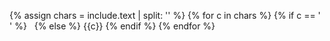 {% assign chars = include.text | split: '' %}
{% for c in chars %}
  {% if c == ' ' %}
    &nbsp;
  {% else %}
    <span style="
    color: rgb(
    {% include random.md min=0 max=200 %}, 
    {% include random.md min=0 max=200 %}, 
    {% include random.md min=0 max=200 %})">
    {{c}}
    </span>
  {% endif %}
{% endfor %}
